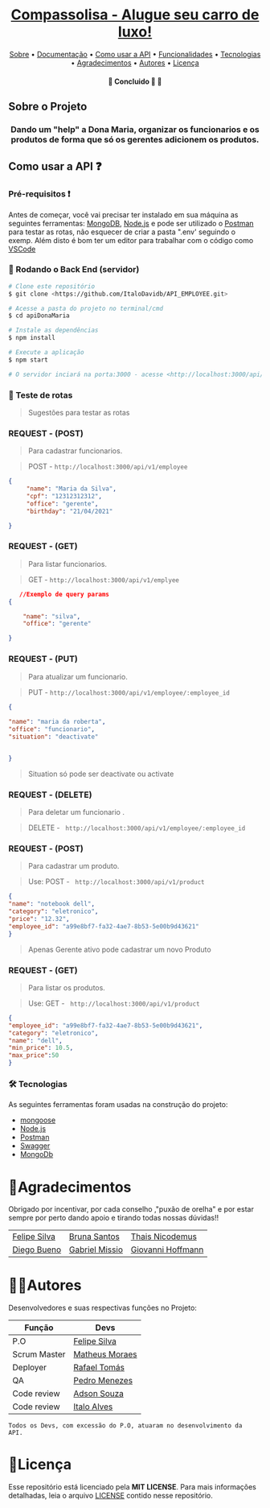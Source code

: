 <h1 align="center">
      <a href="#" alt="Delicatesse hi-tech da Dona Maria"> Compassolisa - Alugue seu carro de luxo!</a>
</h1>

<p align="center">
 <a href="#-sobre-o-projeto">Sobre</a> •
 <a href="">Documentação</a> •
 <a href="#-como-usar-a-API">Como usar a API</a> •
 <a href="#-teste-das-rotas">Funcionalidades</a> •  
 <a href="#-tecnologias">Tecnologias</a> • 
 <a href="#-agradecimentos">Agradecimentos</a> • 
 <a href="#-autores">Autores</a> • 
 <a href="#-licença">Licença</a>
</p>

<h4 align="center">
	🚧   Concluido 🚀 🚧
</h4>

## Sobre o Projeto 

<h3 align="center">
  Dando um "help" a Dona Maria, organizar os funcionarios e os produtos de forma que só os gerentes adicionem os produtos.
</h3>




## Como usar a API ❓

### Pré-requisitos ❗️

Antes de começar, você vai precisar ter instalado em sua máquina as seguintes ferramentas:
[MongoDB](https://www.mongodb.com), [Node.js](https://nodejs.org/en/) e pode ser utilizado o [Postman](https://www.postman.com) para testar as rotas,
não esquecer de criar a pasta ".env' seguindo o exemp.
Além disto é bom ter um editor para trabalhar com o código como [VSCode](https://code.visualstudio.com/)

### 🎲 Rodando o Back End (servidor)

```bash
# Clone este repositório
$ git clone <https://github.com/ItaloDavidb/API_EMPLOYEE.git>

# Acesse a pasta do projeto no terminal/cmd
$ cd apiDonaMaria

# Instale as dependências
$ npm install

# Execute a aplicação 
$ npm start

# O servidor inciará na porta:3000 - acesse <http://localhost:3000/api/v1> 
```
### 📝 Teste de rotas

> Sugestões para testar as rotas

### REQUEST - (POST)
> Para cadastrar funcionarios.

> POST - `http://localhost:3000/api/v1/employee`
```json
{
     "name": "Maria da Silva",
     "cpf": "12312312312",
     "office": "gerente",
     "birthday": "21/04/2021"

}
```


### REQUEST - (GET)

> Para listar funcionarios.

> GET - `http://localhost:3000/api/v1/emplyee`

```json
   //Exemplo de query params
{

    "name": "silva",
    "office": "gerente"

}

```


### REQUEST - (PUT)

> Para atualizar um funcionario.

> PUT - `http://localhost:3000/api/v1/employee/:employee_id`

```json
{
 
"name": "maria da roberta",
"office": "funcionario",
"situation": "deactivate"


}
```
> Situation só pode ser deactivate ou activate



### REQUEST - (DELETE)

> Para deletar um funcionario .

> DELETE - ` http://localhost:3000/api/v1/employee/:employee_id`



### REQUEST - (POST) 
> Para cadastrar um produto.

> Use: POST - ` http://localhost:3000/api/v1/product`

```json
{
"name": "notebook dell",
"category": "eletronico",
"price": "12.32",
"employee_id": "a99e8bf7-fa32-4ae7-8b53-5e00b9d43621"
}
```


>Apenas Gerente ativo pode cadastrar um novo Produto

### REQUEST - (GET) 
> Para listar os produtos.

> Use: GET - ` http://localhost:3000/api/v1/product`

```json
{
"employee_id": "a99e8bf7-fa32-4ae7-8b53-5e00b9d43621",
"category": "eletronico",
"name": "dell",
"min_price": 10.5,
"max_price":50
}
```

### 🛠 Tecnologias

As seguintes ferramentas foram usadas na construção do projeto:

- [mongoose](https://mongoosejs.com)
- [Node.js](https://nodejs.org/en/)
- [Postman](https://pt-br.reactjs.org/)
- [Swagger](https://swagger.io)
- [MongoDb](https://www.mongodb.com)

# 🦸Agradecimentos
 Obrigado por incentivar, por cada conselho ,"puxão de orelha" e por estar sempre por perto dando apoio e tirando todas nossas dúvidas!!

<table>
    <tr>
        <td><a href="" >Felipe Silva</td>
        <td><a href="" >Bruna Santos</td>
        <td><a href="" >Thais Nicodemus</td>
    </tr>
    <tr>
        <td><a href="" >Diego Bueno</td>
        <td><a href="" >Gabriel Missio</td>
        <td><a href="" >Giovanni Hoffmann</td>
    </tr>
</table>

# 👨‍💻Autores

  Desenvolvedores e suas respectivas funções no Projeto:
  
 
 Função | Devs 
--------|-----
P.O | [Felipe Silva]()
Scrum Master|[Matheus Moraes](https://www.linkedin.com/in/matheus-moraes-ba9020209/)
Deployer|[Rafael Tomás](https://www.linkedin.com/in/rafael-tomas-30b9671a9/)
QA|[Pedro Menezes](https://github.com/pedrohmenezes1)
Code review|[Adson Souza](https://www.linkedin.com/in/adson-sousa-de-oliveira-5311a3207/)
Code review|[Italo Alves](https://www.linkedin.com/in/italo-alves-01457a1a6/)

```
Todos os Devs, com excessão do P.O, atuaram no desenvolvimento da  API.
```


# 📝Licença

Esse repositório está licenciado pela **MIT LICENSE**. Para mais informações detalhadas, leia o arquivo [LICENSE](./LICENSE) contido nesse repositório.